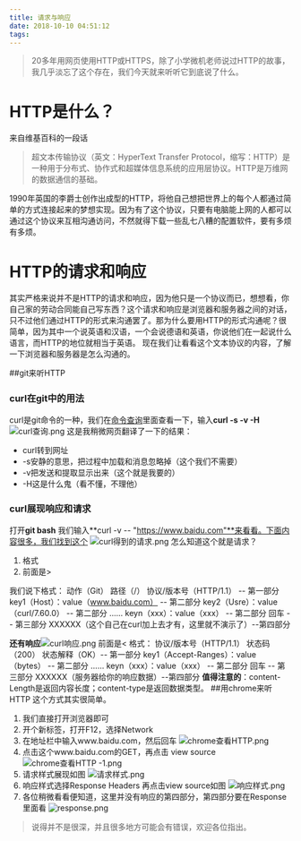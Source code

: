 ```yaml
---
title: 请求与响应
date: 2018-10-10 04:51:12
tags:
---
```

>20多年用网页使用HTTP或HTTPS，除了小学微机老师说过HTTP的故事，我几乎淡忘了这个存在，我们今天就来听听它到底说了什么。

# HTTP是什么？
来自维基百科的一段话
>超文本传输协议（英文：HyperText Transfer Protocol，缩写：HTTP）是一种用于分布式、协作式和超媒体信息系统的应用层协议。HTTP是万维网的数据通信的基础。

1990年英国的李爵士创作出成型的HTTP，将他自己想把世界上的每个人都通过简单的方式连接起来的梦想实现。因为有了这个协议，只要有电脑能上网的人都可以通过这个协议来互相沟通访问，不然就得下载一些乱七八糟的配置软件，要有多烦有多烦。

# HTTP的请求和响应
其实严格来说并不是HTTP的请求和响应，因为他只是一个协议而已，想想看，你自己家的劳动合同能自己写东西？这个请求和响应是浏览器和服务器之间的对话，只不过他们通过HTTP的形式来沟通罢了。那为什么要用HTTP的形式沟通呢？很简单，因为其中一个说英语和汉语，一个会说德语和英语，你说他们在一起说什么语言，而HTTP的地位就相当于英语。
现在我们让看看这个文本协议的内容，了解一下浏览器和服务器是怎么沟通的。

##git来听HTTP
### curl在git中的用法
curl是git命令的一种，我们在[命令查询](https://explainshell.com)里面查看一下，输入**curl -s -v -H**
![curl查询.png](https://upload-images.jianshu.io/upload_images/8661291-5440fbdf3a74bde5.png?imageMogr2/auto-orient/strip%7CimageView2/2/w/1240)
这是我稍微网页翻译了一下的结果：
- curl转到网址
- -s安静的意思，把过程中加载和消息忽略掉（这个我们不需要）
- -v把发送和提取显示出来（这个就是我要的）
- -H这是什么鬼（看不懂，不理他）
### curl展现响应和请求
打开**git bash** 我们输入**curl -v -- "https://www.baidu.com"**来看看。下面内容很多，我们找到这个
![curl得到的请求.png](https://upload-images.jianshu.io/upload_images/8661291-eaa3cece7e598907.png?imageMogr2/auto-orient/strip%7CimageView2/2/w/1240)
怎么知道这个就是请求？
1. 格式
2. 前面是>

我们说下格式：
动作（Git） 路径（/） 协议/版本号（HTTP/1.1）   -- 第一部分
key1（Host）：value（www.baidu.com）              -- 第二部分
key2（Usre）：value（curl/7.60.0）                      -- 第二部分
......
keyn（xxx）：value（xxx）                                    -- 第二部分
回车                                                                          -- 第三部分
XXXXXX（这个自己在curl加上去才有，这里就不演示了）--第四部分

**还有响应**![curl响应.png](https://upload-images.jianshu.io/upload_images/8661291-4f74fc4b1d2292ec.png?imageMogr2/auto-orient/strip%7CimageView2/2/w/1240)
前面是<
格式：
协议/版本号（HTTP/1.1） 状态码（200） 状态解释（OK）-- 第一部分
key1（Accept-Ranges）：value（bytes）              -- 第二部分
......
keyn（xxx）：value（xxx）                                    -- 第二部分
回车                                                                          -- 第三部分
XXXXXX（服务器给你的响应数据）--第四部分
**值得注意的**：content-Length是返回内容长度；content-type是返回数据类型。
##用chrome来听HTTP
这个方式其实很简单。
1. 我们直接打开浏览器即可
2. 开个新标签，打开F12，选择Network
3. 在地址栏中输入www.baidu.com，然后回车
![chrome查看HTTP.png](https://upload-images.jianshu.io/upload_images/8661291-187916b74c8989ef.png?imageMogr2/auto-orient/strip%7CimageView2/2/w/1240)
4. 点击这个www.baidu.com的GET，再点击 view source
![chrome查看HTTP -1.png](https://upload-images.jianshu.io/upload_images/8661291-455033590a5a2247.png?imageMogr2/auto-orient/strip%7CimageView2/2/w/1240)
5. 请求样式展现如图
![请求样式.png](https://upload-images.jianshu.io/upload_images/8661291-b77c616862885193.png?imageMogr2/auto-orient/strip%7CimageView2/2/w/1240)
6. 响应样式选择Response Headers 再点击view source如图
![响应样式.png](https://upload-images.jianshu.io/upload_images/8661291-3785a41f0d0d53a2.png?imageMogr2/auto-orient/strip%7CimageView2/2/w/1240)
7. 各位稍微看看便知道，这里并没有响应的第四部分，第四部分要在Response里面看
![response.png](https://upload-images.jianshu.io/upload_images/8661291-67ed3e6883c9cad1.png?imageMogr2/auto-orient/strip%7CimageView2/2/w/1240)

>说得并不是很深，并且很多地方可能会有错误，欢迎各位指出。

